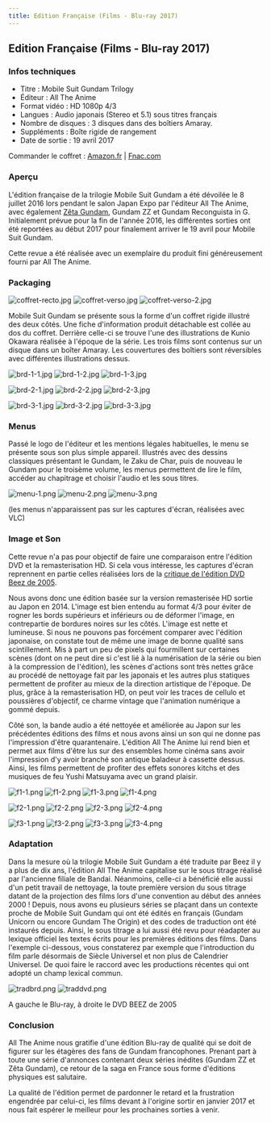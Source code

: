 ```yaml
---
title: Edition Française (Films - Blu-ray 2017)
---
```


Edition Française (Films - Blu-ray 2017)
----------------------------------------


### Infos techniques


* Titre : Mobile Suit Gundam Trilogy
* Éditeur : All The Anime
* Format vidéo : HD 1080p 4/3
* Langues : Audio japonais (Stereo et 5.1) sous titres français
* Nombre de disques : 3 disques dans des boîtiers Amaray.
* Suppléments : Boîte rigide de rangement
* Date de sortie : 19 avril 2017


Commander le coffret : [Amazon.fr](https://www.amazon.fr/Mobile-Suit-Gundam-Trilogie-cr%C3%A9puscule/dp/B01MAZDW9K/ref=as_li_ss_tl?s=dvd&ie=UTF8&qid=1477420522&sr=1-1&keywords=gundam&linkCode=ll1&tag=gundamfrance-21&linkId=e668f5fa6ea9fbee687e8be49ed60524) | [Fnac.com](http://clic.reussissonsensemble.fr/click.asp?ref=784887&site=14485&type=text&tnb=3&diurl=http%3A%2F%2Feultech.fnac.com%2Fdynclick%2Ffnac%2F%3Feseg-name%3DaffilieID%26eseg-item%3D%24ref%24%26eaf-publisher%3DAFFILINET%26eaf-name%3DGenerateur_liens%26eaf-creative%3D%24affmt%24%26eaf-creativetype%3D%24affmn%24%26eurl%3Dhttp%253A%252F%252Fvideo.fnac.com%252Fa10175704%252FMobile-Suit-Gundam-La-trilogie-des-films-Blu-ray-Blu-Ray%253Fomnsearchpos%253D3%2526Origin%253Daffilinet%2524ref%2524)


### Aperçu


L'édition française de la trilogie Mobile Suit Gundam a été dévoilée le 8 juillet 2016 lors pendant le salon Japan Expo par l'éditeur All The Anime, avec également [Zêta Gundam](uc/zeta-gundam/edition-francaise.html), Gundam ZZ et Gundam Reconguista in G. Initialement prévue pour la fin de l'année 2016, les différentes sorties ont été reportées au début 2017 pour finalement arriver le 19 avril pour Mobile Suit Gundam. 


Cette revue a été réalisée avec un exemplaire du produit fini généreusement fourni par All The Anime. 


### Packaging


![coffret-recto.jpg](/images/mini/images-stories-saga-msgundam-dvd-brd-_tb_115x150_coffret-recto.jpg) ![coffret-verso.jpg](/images/mini/images-stories-saga-msgundam-dvd-brd-_tb_110x150_coffret-verso.jpg) ![coffret-verso-2.jpg](/images/mini/images-stories-saga-msgundam-dvd-brd-_tb_110x150_coffret-verso-2.jpg)


Mobile Suit Gundam se présente sous la forme d'un coffret rigide illustré des deux côtés. Une fiche d'information produit détachable est collée au dos du coffret. Derrière celle-ci se trouve l'une des illustrations de Kunio Okawara réalisée à l'époque de la série. Les trois films sont contenus sur un disque dans un boîter Amaray. Les couvertures des boîtiers sont réversibles avec différentes illustrations dessus. 


![brd-1-1.jpg](/images/mini/images-stories-saga-msgundam-dvd-brd-_tb_176x150_brd-1-1.jpg) ![brd-1-2.jpg](/images/mini/images-stories-saga-msgundam-dvd-brd-_tb_x150_brd-1-2.jpg) ![brd-1-3.jpg](/images/mini/images-stories-saga-msgundam-dvd-brd-_tb_x150_brd-1-3.jpg) 


![brd-2-1.jpg](/images/mini/images-stories-saga-msgundam-dvd-brd-_tb_x150_brd-2-1.jpg) ![brd-2-2.jpg](/images/mini/images-stories-saga-msgundam-dvd-brd-_tb_x150_brd-2-2.jpg) ![brd-2-3.jpg](/images/mini/images-stories-saga-msgundam-dvd-brd-_tb_x150_brd-2-3.jpg)


![brd-3-1.jpg](/images/mini/images-stories-saga-msgundam-dvd-brd-_tb_x150_brd-3-1.jpg) ![brd-3-2.jpg](/images/mini/images-stories-saga-msgundam-dvd-brd-_tb_x150_brd-3-2.jpg) ![brd-3-3.jpg](/images/mini/images-stories-saga-msgundam-dvd-brd-_tb_x150_brd-3-3.jpg)


### Menus


Passé le logo de l'éditeur et les mentions légales habituelles, le menu se présente sous son plus simple appareil. Illustrés avec des dessins classiques présentant le Gundam, le Zaku de Char, puis de nouveau le Gundam pour le troisème volume, les menus permettent de lire le film, accéder au chapitrage et choisir l'audio et les sous titres. 


![menu-1.png](/images/mini/images-stories-saga-msgundam-dvd-brd-_tb_194x110_menu-1.png) ![menu-2.png](/images/mini/images-stories-saga-msgundam-dvd-brd-_tb_194x110_menu-2.png) ![menu-3.png](/images/mini/images-stories-saga-msgundam-dvd-brd-_tb_194x110_menu-3.png) 


(les menus n'apparaissent pas sur les captures d'écran, réalisées avec VLC)


### Image et Son


Cette revue n'a pas pour objectif de faire une comparaison entre l'édition DVD et la remasterisation HD. Si cela vous intéresse, les captures d'écran reprennent en partie celles réalisées lors de la [critique de l'édition DVD Beez de 2005](uc/mobile-suit-gundam/edition-fr-mobile-suit-gundam.html).  


Nous avons donc une édition basée sur la version remasterisée HD sortie au Japon en 2014. L'image est bien entendu au format 4/3 pour éviter de rogner les bords supérieurs et inférieurs ou de déformer l'image, en contrepartie de bordures noires sur les côtés. L'image est nette et lumineuse. Si nous ne pouvons pas forcément comparer avec l'édition japonaise, on constate tout de même une image de bonne qualité sans scintillement. Mis à part un peu de pixels qui fourmillent sur certaines scènes (dont on ne peut dire si c'est lié à la numérisation de la série ou bien à la compression de l'édition), les scènes d'actions sont très nettes grâce au procédé de nettoyage fait par les japonais et les autres plus statiques permettent de profiter au mieux de la direction artistique de l'époque. De plus, grâce à la remasterisation HD, on peut voir les traces de cellulo et poussières d'objectif, ce charme vintage que l'animation numérique a gommé depuis. 


Côté son, la bande audio a été nettoyée et améliorée au Japon sur les précédentes éditions des films et nous avons ainsi un son qui ne donne pas l'impression d'être quarantenaire. L'édition All The Anime lui rend bien et permet aux films d'être lus sur des ensembles home cinéma sans avoir l'impression d'y avoir branché son antique baladeur à cassette dessus. Ainsi, les films permettent de profiter des effets sonores kitchs et des musiques de feu Yushi Matsuyama avec un grand plaisir. 


![f1-1.png](/images/mini/images-stories-saga-msgundam-dvd-brd-_tb_194x110_f1-1.png) ![f1-2.png](/images/mini/images-stories-saga-msgundam-dvd-brd-_tb_194x110_f1-2.png) ![f1-3.png](/images/mini/images-stories-saga-msgundam-dvd-brd-_tb_194x110_f1-3.png) ![f1-4.png](/images/mini/images-stories-saga-msgundam-dvd-brd-_tb_194x110_f1-4.png)


![f2-1.png](/images/mini/images-stories-saga-msgundam-dvd-brd-_tb_194x110_f2-1.png) ![f2-2.png](/images/mini/images-stories-saga-msgundam-dvd-brd-_tb_194x110_f2-2.png) ![f2-3.png](/images/mini/images-stories-saga-msgundam-dvd-brd-_tb_194x110_f2-3.png) ![f2-4.png](/images/mini/images-stories-saga-msgundam-dvd-brd-_tb_194x110_f2-4.png)


![f3-1.png](/images/mini/images-stories-saga-msgundam-dvd-brd-_tb_194x110_f3-1.png) ![f3-2.png](/images/mini/images-stories-saga-msgundam-dvd-brd-_tb_194x110_f3-2.png) ![f3-3.png](/images/mini/images-stories-saga-msgundam-dvd-brd-_tb_194x110_f3-3.png) ![f3-4.png](/images/mini/images-stories-saga-msgundam-dvd-brd-_tb_194x110_f3-4.png)


### Adaptation


Dans la mesure où la trilogie Mobile Suit Gundam a été traduite par Beez il y a plus de dix ans, l'édition All The Anime capitalise sur le sous titrage réalisé par l'ancienne filiale de Bandai. Néanmoins, celle-ci a bénéficié elle aussi d'un petit travail de nettoyage, la toute première version du sous titrage datant de la projection des films lors d'une convention au début des années 2000 ! Depuis, nous avons eu plusieurs séries se plaçant dans un contexte proche de Mobile Suit Gundam qui ont été édités en français (Gundam Unicorn ou encore Gundam The Origin) et des codes de traduction ont été instaurés depuis. Ainsi, le sous titrage a lui aussi été revu pour réadapter au lexique officiel les textes écrits pour les premières éditions des films. Dans l'exemple ci-dessous, vous constaterez par exemple que l'introduction du film parle désormais de Siècle Universel et non plus de Calendrier Universel. De quoi faire le raccord avec les productions récentes qui ont adopté un champ lexical commun. 


![tradbrd.png](/images/mini/images-stories-saga-msgundam-dvd-brd-_tb_264x150_tradbrd.png) ![traddvd.png](/images/mini/images-stories-saga-msgundam-dvd-brd-_tb_188x150_traddvd.png)


A gauche le Blu-ray, à droite le DVD BEEZ de 2005


### Conclusion


All The Anime nous gratifie d'une édition Blu-ray de qualité qui se doit de figurer sur les étagères des fans de Gundam francophones. Prenant part à toute une série d'annonces contenant deux séries inédites (Gundam ZZ et Zêta Gundam), ce retour de la saga en France sous forme d'éditions physiques est salutaire. 


La qualité de l'édition permet de pardonner le retard et la frustration engendrée par celui-ci, les films devant à l'origine sortir en janvier 2017 et nous fait espérer le meilleur pour les prochaines sorties à venir. 

